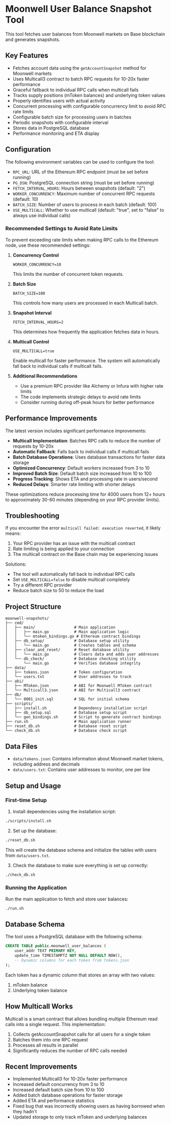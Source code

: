 # Moonwell User Balance Snapshot Tool

This tool fetches user balances from Moonwell markets on Base blockchain and generates snapshots.

## Key Features

- Fetches account data using the `getAccountSnapshot` method for Moonwell markets
- Uses Multicall3 contract to batch RPC requests for 10-20x faster performance
- Graceful fallback to individual RPC calls when multicall fails
- Tracks supply positions (mToken balances) and underlying token values
- Properly identifies users with actual activity
- Concurrent processing with configurable concurrency limit to avoid RPC rate limits
- Configurable batch size for processing users in batches
- Periodic snapshots with configurable interval
- Stores data in PostgreSQL database
- Performance monitoring and ETA display

## Configuration

The following environment variables can be used to configure the tool:

- `RPC_URL`: URL of the Ethereum RPC endpoint (must be set before running)
- `PG_DSN`: PostgreSQL connection string (must be set before running)
- `FETCH_INTERVAL_HOURS`: Hours between snapshots (default: "2")
- `WORKER_CONCURRENCY`: Maximum number of concurrent RPC requests (default: 10)
- `BATCH_SIZE`: Number of users to process in each batch (default: 100)
- `USE_MULTICALL`: Whether to use multicall (default: "true", set to "false" to always use individual calls)

### Recommended Settings to Avoid Rate Limits

To prevent exceeding rate limits when making RPC calls to the Ethereum node, use these recommended settings:

1. **Concurrency Control**
   ```
   WORKER_CONCURRENCY=10
   ```
   This limits the number of concurrent token requests.

2. **Batch Size**
   ```
   BATCH_SIZE=100
   ```
   This controls how many users are processed in each Multicall batch.

3. **Snapshot Interval**
   ```
   FETCH_INTERVAL_HOURS=2
   ```
   This determines how frequently the application fetches data in hours.

4. **Multicall Control**
   ```
   USE_MULTICALL=true
   ```
   Enable multicall for faster performance. The system will automatically fall back to individual calls if multicall fails.

5. **Additional Recommendations**
   - Use a premium RPC provider like Alchemy or Infura with higher rate limits
   - The code implements strategic delays to avoid rate limits
   - Consider running during off-peak hours for better performance

## Performance Improvements

The latest version includes significant performance improvements:

- **Multicall Implementation**: Batches RPC calls to reduce the number of requests by 10-20x
- **Automatic Fallback**: Falls back to individual calls if multicall fails
- **Batch Database Operations**: Uses database transactions for faster data storage
- **Optimized Concurrency**: Default workers increased from 3 to 10
- **Improved Batch Size**: Default batch size increased from 10 to 100
- **Progress Tracking**: Shows ETA and processing rate in users/second
- **Reduced Delays**: Smarter rate limiting with shorter delays

These optimizations reduce processing time for 4000 users from 12+ hours to approximately 30-60 minutes (depending on your RPC provider limits).

## Troubleshooting

If you encounter the error `multicall failed: execution reverted`, it likely means:

1. Your RPC provider has an issue with the multicall contract
2. Rate limiting is being applied to your connection
3. The multicall contract on the Base chain may be experiencing issues

Solutions:
- The tool will automatically fall back to individual RPC calls
- Set `USE_MULTICALL=false` to disable multicall completely
- Try a different RPC provider
- Reduce batch size to 50 to reduce the load

## Project Structure

```
moonwell-snapshots/
├── cmd/
│   ├── main/                 # Main application
│   │   ├── main.go           # Main application logic
│   │   └── mtoken_bindings.go # Ethereum contract bindings
│   ├── db_setup/             # Database setup utility
│   │   └── main.go           # Creates tables and schema
│   ├── clear_and_reset/      # Reset database utility
│   │   └── main.go           # Clears data and adds user addresses
│   └── db_check/             # Database checking utility
│       └── main.go           # Verifies database integrity
├── data/
│   ├── tokens.json           # Token configuration
│   └── users.txt             # User addresses to track
├── abi/
│   ├── MToken.json           # ABI for Moonwell MToken contract
│   └── Multicall3.json       # ABI for Multicall3 contract
├── db/
│   └── 0001_init.sql         # SQL for initial schema
├── scripts/
│   ├── install.sh            # Dependency installation script
│   ├── db_setup.sql          # Database setup script
│   └── gen_bindings.sh       # Script to generate contract bindings
├── run.sh                    # Main application runner
├── reset_db.sh               # Database reset script
└── check_db.sh               # Database check script
```

## Data Files

- `data/tokens.json`: Contains information about Moonwell market tokens, including address and decimals
- `data/users.txt`: Contains user addresses to monitor, one per line

## Setup and Usage

### First-time Setup

1. Install dependencies using the installation script:

```bash
./scripts/install.sh
```

2. Set up the database:

```bash
./reset_db.sh
```

This will create the database schema and initialize the tables with users from `data/users.txt`.

3. Check the database to make sure everything is set up correctly:

```bash
./check_db.sh
```

### Running the Application

Run the main application to fetch and store user balances:

```bash
./run.sh
```

## Database Schema

The tool uses a PostgreSQL database with the following schema:

```sql
CREATE TABLE public.moonwell_user_balances (
    user_addr TEXT PRIMARY KEY,
    update_time TIMESTAMPTZ NOT NULL DEFAULT NOW(),
    -- Dynamic columns for each token from tokens.json
);
```

Each token has a dynamic column that stores an array with two values:
1. mToken balance
2. Underlying token balance

## How Multicall Works

Multicall is a smart contract that allows bundling multiple Ethereum read calls into a single request. This implementation:

1. Collects getAccountSnapshot calls for all users for a single token
2. Batches them into one RPC request
3. Processes all results in parallel
4. Significantly reduces the number of RPC calls needed

## Recent Improvements

- Implemented Multicall3 for 10-20x faster performance
- Increased default concurrency from 3 to 10
- Increased default batch size from 10 to 100
- Added batch database operations for faster storage
- Added ETA and performance statistics 
- Fixed bug that was incorrectly showing users as having borrowed when they hadn't
- Updated storage to only track mToken and underlying balances
